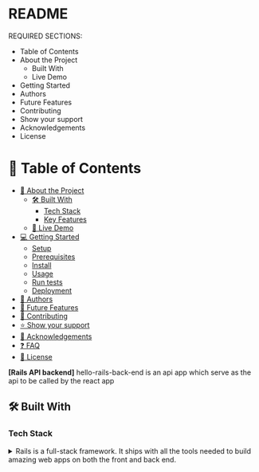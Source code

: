 # README

REQUIRED SECTIONS:
- Table of Contents
- About the Project
  - Built With
  - Live Demo
- Getting Started
- Authors
- Future Features
- Contributing
- Show your support
- Acknowledgements
- License

# 📗 Table of Contents

- [📖 About the Project](#about-project)
  - [🛠 Built With](#built-with)
    - [Tech Stack](#tech-stack)
    - [Key Features](#key-features)
  - [🚀 Live Demo](#live-demo)
- [💻 Getting Started](#getting-started)
  - [Setup](#setup)
  - [Prerequisites](#prerequisites)
  - [Install](#install)
  - [Usage](#usage)
  - [Run tests](#run-tests)
  - [Deployment](#triangular_flag_on_post-deployment)
- [👥 Authors](#authors)
- [🔭 Future Features](#future-features)
- [🤝 Contributing](#contributing)
- [⭐️ Show your support](#support)
- [🙏 Acknowledgements](#acknowledgements)
- [❓ FAQ](#faq)
- [📝 License](#license)


**[Rails API backend]** hello-rails-back-end is an api app which serve as the api to be called by the react app

## 🛠 Built With <a name="built-with"></a>

### Tech Stack <a name="tech-stack"></a>

<details>
  <summary>Rails is a full-stack framework. It ships with all the tools needed to build amazing web apps on both the front and back end.</summary>
  <ul>
    <li><a href="https://rubyonrails.org/">Rails</a></li>

<details>
<summary>PostgreSQL is a powerful, open source object-relational database system with over 35 years of active development that has earned it a strong reputation for reliability, feature robustness, and performance.</summary>
<summary>The World's Most Advanced Open Source Relational Database</summary>
  <ul>
    <li><a href="https://www.postgresql.org/">PostgreSQL</a></li>
  </ul>
</details>

### Key Features <a name="key-features"></a>

- **[API creation as a controller]**


<p align="right">(<a href="#readme-top">back to top</a>)</p>

## 🚀 Live Demo <a name="live-demo"></a>


- No live demo yet

##  Front-end Repository <a name="hello-react-frontend"></a>

-

<p align="right">(<a href="#readme-top">back to top</a>)</p>

## <a name="Project-Presentation"> Project Presentation</a>

## 💻 Getting Started <a name="getting-started"></a>


To get a local copy up and running, follow these steps.

### Prerequisites

In order to run this project you need:

```sh
 gem install rails
```
Ruby, rails and postgresql installed
### Setup

Clone this repository to your desired folder:

```sh
  git clone git@github.com:Piercel2022/hello-rails-backend.git
  cd hello-rails-backend
```
### Install

Install this project with:

```sh
  bundle install
```
### Usage

To run the project, execute the following command:

```sh
  rails server
```

<p align="right">(<a href="#readme-top">back to top</a>)</p>


## 👥 Author <a name="author"></a>



👤 **Pierre Celestin Moussa**

- GitHub:[@Piercel2022](https://github.com/Piercel2022)
- Twitter:[@pier_celestin](https://twitter.com/pier_celestin)
- LinkedIn: [@pierrecelestinmax](https://linkedin.com/in/pierrecelestinmax)

<p align="right">(<a href="#readme-top">back to top</a>)</p>

## 🔭 Future Features <a name="future-features"></a>

- [ ] **[Improve the user interface of the app]**
<p align="right">(<a href="#readme-top">back to top</a>)</p>


## 🤝 Contributing <a name="contributing"></a>

Contributions, issues, and feature requests are welcome!

Feel free to check the [issues page](../../issues/).
<p align="right">(<a href="#readme-top">back to top</a>)</p>

## ⭐️ Show your support <a name="support"></a>


If you like this project...

<p align="right">(<a href="#readme-top">back to top</a>)</p>

## 🙏 Acknowledgments <a name="acknowledgements"></a>


I would like to thank...

<li> Microverse and code reviewers</li>


## 📝 License <a name="license"></a>

This project is [MIT](./LICENSE) licensed.
